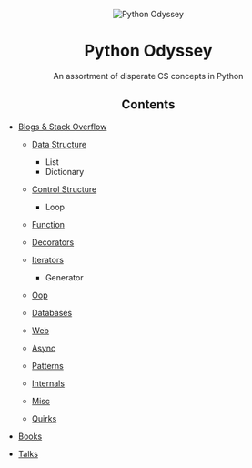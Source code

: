 
<p align="center">
 <img src="https://i.imgur.com/rSyq3MW.png" alt="Python Odyssey"></a>
</p>

<h1 align="center">Python Odyssey</h1>
<p align="center">An assortment of disperate CS concepts in Python</p>


<h2 align="center"> Contents </h2>

* [Blogs & Stack Overflow](./blob/master/docs/blogs-and-stack-overflow.md)

    - [Data Structure](./blob/master/docs/blogs-and-stack-overflow.md/#data-structure)

        - List
        - Dictionary

    - [Control Structure](./blob/master/docs/blogs-and-stack-overflow.md/#data-structure/#control-structure)
        - Loop

    - [Function](./blob/master/docs/blogs-and-stack-overflow.md/#data-structure/#function)

    - [Decorators](./blob/master/docs/blogs-and-stack-overflow.md/#data-structure/#decorators)

    - [Iterators](./blob/master/docs/blogs-and-stack-overflow.md/#data-structure/#iterators)
        - Generator

    - [Oop](../blob/master/docs/blogs-and-stack-overflow.md/#data-structure/#oop)

    - [Databases](./blob/master/docs/blogs-and-stack-overflow.md/#data-structure/#databases)

    - [Web](../blob/master/docs/blogs-and-stack-overflow.md/#data-structure/#web)

    - [Async](./blob/master/docs/blogs-and-stack-overflow.md/#data-structure/#async)

    - [Patterns](./blob/master/docs/blogs-and-stack-overflow.md/#data-structure/#patterns)

    - [Internals](./blob/master/docs/blogs-and-stack-overflow.md/#data-structure/#internals)

    - [Misc](./blob/master/docs/blogs-and-stack-overflow.md/#data-structure/#misc)

    - [Quirks](./blob/master/docs/blogs-and-stack-overflow.md/#data-structure/#quirks)

* [Books](./blob/master/docs/books.md)
* [Talks](./blob/master/docs/talks.md)
